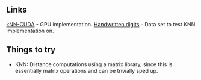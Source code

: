 Links
-------------
[kNN-CUDA](https://github.com/vincentfpgarcia/kNN-CUDA) - GPU implementation.
[Handwritten digits](http://yann.lecun.com/exdb/mnist/) - Data set to test KNN implementation on.

Things to try
-------------
- KNN: Distance computations using a matrix library, since this is essentially matrix operations and can be trivially sped up.


